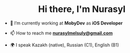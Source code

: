 <h1 align="center">Hi there, I'm Nurasyl</h1>

- 🌱 I’m currently working at **MobyDev** as **iOS Developer**
 
- 📫 How to reach me **nurasylmelsuly@gmail.com**

- 🌍 I speak Kazakh (native), Russian (C1), English (B1)
